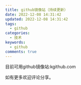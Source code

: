 ```yaml
---
title: github镜像站（持续更新）
date: 2022-12-08 14:31:42
updated: 2022-12-08 14:31:42
tags:
  - github
categories:
  - 技术
keywords:
  - github
comments: true
---
```



目前可用github镜像站:kgithub.com

如有更多欢迎评论分享。